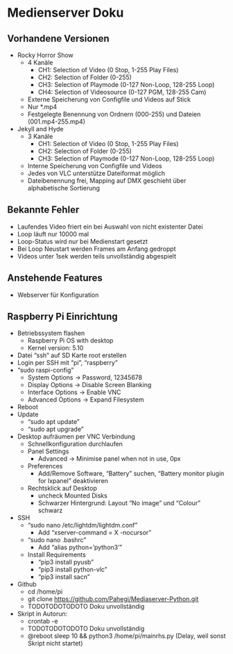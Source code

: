 # Medienserver Doku

## Vorhandene Versionen
- Rocky Horror Show
  - 4 Kanäle
    - CH1: Selection of Video (0 Stop, 1-255 Play Files)
    - CH2: Selection of Folder (0-255)
    - CH3: Selection of Playmode (0-127 Non-Loop, 128-255 Loop)
    - CH4: Selection of Videosource (0-127 PGM, 128-255 Cam)
  - Externe Speicherung von Configfile und Videos auf Stick
  - Nur *.mp4
  - Festgelegte Benennung von Ordnern (000-255) und Dateien (001.mp4-255.mp4)
- Jekyll and Hyde
  - 3 Kanäle
    - CH1: Selection of Video (0 Stop, 1-255 Play Files)
    - CH2: Selection of Folder (0-255)
    - CH3: Selection of Playmode (0-127 Non-Loop, 128-255 Loop)
  - Interne Speicherung von Configfile und Videos
  - Jedes von VLC unterstütze Dateiformat möglich
  - Dateibenennung frei, Mapping auf DMX geschieht über alphabetische Sortierung

## Bekannte Fehler
- Laufendes Video friert ein bei Auswahl von nicht existenter Datei
- Loop läuft nur 10000 mal
- Loop-Status wird nur bei Medienstart gesetzt
- Bei Loop Neustart werden Frames am Anfang gedroppt
- Videos unter 1sek werden teils unvollständig abgespielt

## Anstehende Features
- Webserver für Konfiguration

## Raspberry Pi Einrichtung

- Betriebssystem flashen
  - Raspberry Pi OS with desktop
  - Kernel version: 5.10
- Datei “ssh” auf SD Karte root erstellen
- Login per SSH mit “pi”, “raspberry”
- “sudo raspi-config”
  - System Options → Password, 12345678
  - Display Options → Disable Screen Blanking
  - Interface Options → Enable VNC
  - Advanced Options → Expand Filesystem
- Reboot
- Update
  - “sudo apt update”
  - “sudo apt upgrade”
- Desktop aufräumen per VNC Verbindung
  - Schnellkonfiguration durchlaufen
  - Panel Settings
    - Advanced → Minimise panel when not in use, 0px
  - Preferences
    - Add/Remove Software, “Battery” suchen, “Battery monitor plugin for lxpanel” deaktivieren
  - Rechtsklick auf Desktop
    - uncheck Mounted Disks
    - Schwarzer Hintergrund: Layout “No image” und “Colour” schwarz
- SSH
  - “sudo nano /etc/lightdm/lightdm.conf”
    - Add “xserver-command = X -nocursor”
  - “sudo nano .bashrc”
    - Add “alias python=’python3’”
  - Install Requirements
    - “pip3 install pyusb”
    - “pip3 install python-vlc”
    - “pip3 install sacn”
- Github
   - cd /home/pi
  - git clone https://github.com/Pahegi/Mediaserver-Python.git
  - TODOTODOTODOTO Doku unvollständig
- Skript in Autorun:
  - crontab -e
  - TODOTODOTODOTO Doku unvollständig
  - @reboot sleep 10 && python3 /home/pi/mainrhs.py (Delay, weil sonst Skript nicht startet)
